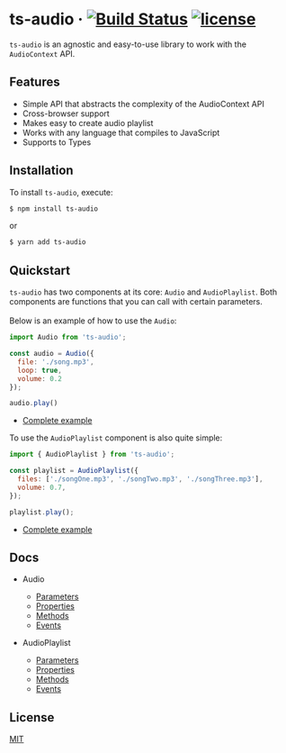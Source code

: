 # ts-audio &middot; [![Build Status](https://travis-ci.org/EvandroLG/ts-audio.svg?branch=master)](https://travis-ci.org/EvandroLG/ts-audio) [![license](https://badgen.now.sh/badge/license/MIT)](./LICENSE)
`ts-audio` is an agnostic and easy-to-use library to work with the `AudioContext` API.

## Features
* Simple API that abstracts the complexity of the AudioContext API
* Cross-browser support
* Makes easy to create audio playlist
* Works with any language that compiles to JavaScript
* Supports to Types

## Installation
To install `ts-audio`, execute:

```sh
$ npm install ts-audio
```

or

```sh
$ yarn add ts-audio
```

## Quickstart
`ts-audio` has two components at its core: `Audio` and `AudioPlaylist`. Both components are functions that you can call with certain parameters.<br><br>
Below is an example of how to use the `Audio`:

```js
import Audio from 'ts-audio';

const audio = Audio({
  file: './song.mp3',
  loop: true,
  volume: 0.2
});

audio.play()
```

- [Complete example](https://github.com/EvandroLG/ts-audio/tree/master/demo/audio)

To use the `AudioPlaylist` component is also quite simple:

```js
import { AudioPlaylist } from 'ts-audio';

const playlist = AudioPlaylist({
  files: ['./songOne.mp3', './songTwo.mp3', './songThree.mp3'],
  volume: 0.7,
});

playlist.play();
```

- [Complete example](https://github.com/EvandroLG/ts-audio/tree/master/demo/playlist)

## Docs
* Audio
  * [Parameters](https://github.com/EvandroLG/ts-audio/wiki/Audio:-Parameters)
  * [Properties](https://github.com/EvandroLG/ts-audio/wiki/Audio:-Properties)
  * [Methods](https://github.com/EvandroLG/ts-audio/wiki/Audio:-Methods)
  * [Events](https://github.com/EvandroLG/ts-audio/wiki/Audio:-Events)

* AudioPlaylist
  * [Parameters](https://github.com/EvandroLG/ts-audio/wiki/AudioPlaylist:-Parameters)
  * [Properties](https://github.com/EvandroLG/ts-audio/wiki/AudioPlaylist:-Properties)
  * [Methods](https://github.com/EvandroLG/ts-audio/wiki/AudioPlaylist:-Methods)
  * [Events](https://github.com/EvandroLG/ts-audio/wiki/AudioPlaylist:-Events)

## License
[MIT](https://github.com/EvandroLG/ts-audio/tree/master/LICENSE)
